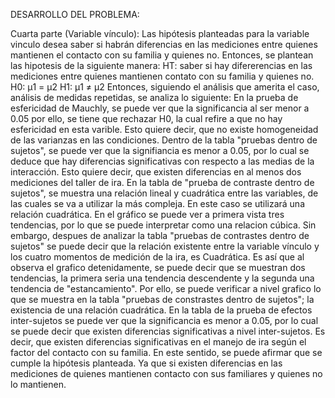 DESARROLLO DEL PROBLEMA: 

Cuarta parte (Variable vínculo):
Las hipótesis planteadas para la variable vinculo desea saber si habrán diferencias en las mediciones entre quienes mantienen el contacto con su familia y quienes no. Entonces, se plantean las hipotesis de la siguiente manera:
HT: saber si hay difererencias en las mediciones entre quienes mantienen contato con su familia y quienes no.
H0: μ1 = μ2
H1: μ1 ≠  μ2
Entonces, siguiendo el análisis que amerita el caso, análisis de medidas repetidas, se analiza lo siguiente:
En la prueba de esfericidad de Mauchly, se puede ver que la significancia al ser menor a 0.05 por ello, se tiene que rechazar H0, la cual refire a que no hay esfericidad en esta varible. 
Esto quiere decir, que no existe homogeneidad de las varianzas en las condiciones. 
Dentro de la tabla "pruebas dentro de sujetos", se puede ver que la signifiancia es menor a 0.05, por lo cual se deduce que hay diferencias significativas con respecto a las medias de la interacción.
Esto quiere decir, que existen diferencias en al menos dos mediciones del taller de ira.
En la tabla de "prueba de contraste dentro de sujetos", se muestra una relación lineal y cuadrática entre las variables, de las cuales se va a utilizar la más compleja. 
En este caso se utilizará una relación cuadrática. 
En el gráfico se puede ver a primera vista tres tendencias, por lo que se puede interpretar como una relacion cúbica.
Sin embargo, despues de analizar la tabla "pruebas de contrastes dentro de sujetos" se puede decir que la relación existente entre la variable vínculo y los cuatro momentos de medición de la ira, es Cuadrática. 
Es así que al observa el grafico detenidamente, se puede decir que se muestran dos tendencias, la primera seria una tendencia descendente y la segunda una tendencia de "estancamiento". 
Por ello, se puede verificar a nivel grafico lo que se muestra en la tabla "pruebas de constrastes dentro de sujetos"; la existencia de una relación cuadrática.
En la tabla de la prueba de efectos inter-sujetos se puede ver que la significancia es menor a 0.05, por lo cual se puede decir que existen diferencias significativas a nivel inter-sujetos.
Es decir, que existen diferencias significativas en el manejo de ira según el factor del contacto con su familia. 
En este sentido, se puede afirmar que se cumple la hipótesis planteada. Ya que si existen diferencias en las mediciones de quienes mantienen contacto con sus familiares y quienes no lo mantienen.
